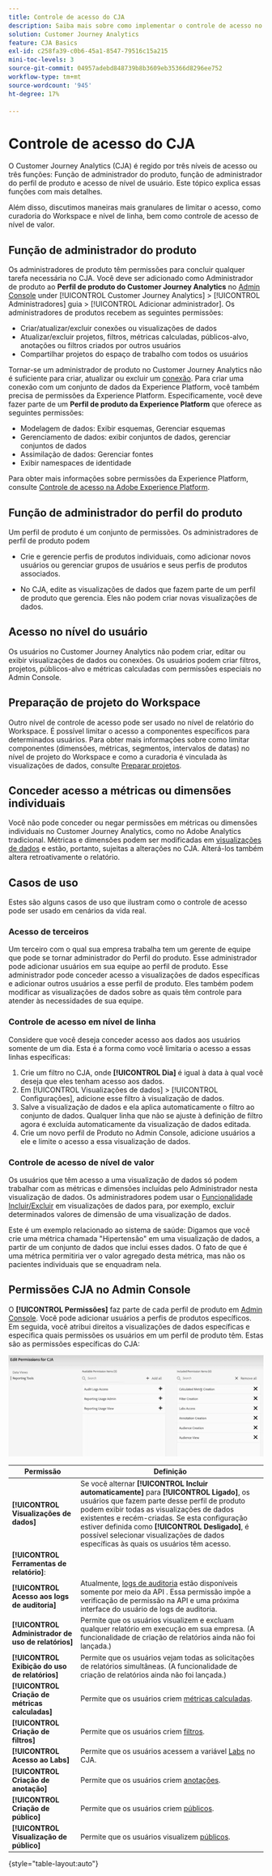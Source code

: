 ```yaml
---
title: Controle de acesso do CJA
description: Saiba mais sobre como implementar o controle de acesso no CJA.
solution: Customer Journey Analytics
feature: CJA Basics
exl-id: c258fa39-c0b6-45a1-8547-79516c15a215
mini-toc-levels: 3
source-git-commit: 04957adebd848739b8b3609eb35366d8296ee752
workflow-type: tm+mt
source-wordcount: '945'
ht-degree: 17%

---
```


# Controle de acesso do CJA

O Customer Journey Analytics (CJA) é regido por três níveis de acesso ou três funções: Função de administrador do produto, função de administrador do perfil de produto e acesso de nível de usuário. Este tópico explica essas funções com mais detalhes.

Além disso, discutimos maneiras mais granulares de limitar o acesso, como curadoria do Workspace e nível de linha, bem como controle de acesso de nível de valor.

## Função de administrador do produto

Os administradores de produto têm permissões para concluir qualquer tarefa necessária no CJA. Você deve ser adicionado como Administrador de produto ao **Perfil de produto do Customer Journey Analytics** no [Admin Console](https://adminconsole.adobe.com/enterprise/) under [!UICONTROL Customer Journey Analytics] > [!UICONTROL Administradores] guia > [!UICONTROL Adicionar administrador]. Os administradores de produtos recebem as seguintes permissões:

* Criar/atualizar/excluir conexões ou visualizações de dados
* Atualizar/excluir projetos, filtros, métricas calculadas, públicos-alvo, anotações ou filtros criados por outros usuários
* Compartilhar projetos do espaço de trabalho com todos os usuários

Tornar-se um administrador de produto no Customer Journey Analytics não é suficiente para criar, atualizar ou excluir um [conexão](/help/connections/overview.md). Para criar uma conexão com um conjunto de dados da Experience Platform, você também precisa de permissões da Experience Platform. Especificamente, você deve fazer parte de um **Perfil de produto da Experience Platform** que oferece as seguintes permissões:

* Modelagem de dados: Exibir esquemas, Gerenciar esquemas
* Gerenciamento de dados: exibir conjuntos de dados, gerenciar conjuntos de dados
* Assimilação de dados: Gerenciar fontes
* Exibir namespaces de identidade

Para obter mais informações sobre permissões da Experience Platform, consulte [Controle de acesso na Adobe Experience Platform](https://experienceleague.adobe.com/docs/experience-platform/access-control/home.html?lang=pt-BR).

## Função de administrador do perfil do produto

Um perfil de produto é um conjunto de permissões. Os administradores de perfil de produto podem

* Crie e gerencie perfis de produtos individuais, como adicionar novos usuários ou gerenciar grupos de usuários e seus perfis de produtos associados.

* No CJA, edite as visualizações de dados que fazem parte de um perfil de produto que gerencia. Eles não podem criar novas visualizações de dados.

## Acesso no nível do usuário

Os usuários no Customer Journey Analytics não podem criar, editar ou exibir visualizações de dados ou conexões. Os usuários podem criar filtros, projetos, públicos-alvo e métricas calculadas com permissões especiais no Admin Console.

## Preparação de projeto do Workspace

Outro nível de controle de acesso pode ser usado no nível de relatório do Workspace. É possível limitar o acesso a componentes específicos para determinados usuários. Para obter mais informações sobre como limitar componentes (dimensões, métricas, segmentos, intervalos de datas) no nível de projeto do Workspace e como a curadoria é vinculada às visualizações de dados, consulte [Preparar projetos](/help/analysis-workspace/curate-share/curate.md).

## Conceder acesso a métricas ou dimensões individuais

Você não pode conceder ou negar permissões em métricas ou dimensões individuais no Customer Journey Analytics, como no Adobe Analytics tradicional. Métricas e dimensões podem ser modificadas em [visualizações de dados](/help/data-views/data-views.md) e estão, portanto, sujeitas a alterações no CJA. Alterá-los também altera retroativamente o relatório.

## Casos de uso

Estes são alguns casos de uso que ilustram como o controle de acesso pode ser usado em cenários da vida real.

### Acesso de terceiros

Um terceiro com o qual sua empresa trabalha tem um gerente de equipe que pode se tornar administrador do Perfil do produto. Esse administrador pode adicionar usuários em sua equipe ao perfil de produto. Esse administrador pode conceder acesso a visualizações de dados específicas e adicionar outros usuários a esse perfil de produto. Eles também podem modificar as visualizações de dados sobre as quais têm controle para atender às necessidades de sua equipe.

### Controle de acesso em nível de linha

Considere que você deseja conceder acesso aos dados aos usuários somente de um dia. Esta é a forma como você limitaria o acesso a essas linhas específicas:

1. Crie um filtro no CJA, onde **[!UICONTROL Dia]** é igual à data à qual você deseja que eles tenham acesso aos dados.
1. Em [!UICONTROL Visualizações de dados] > [!UICONTROL Configurações], adicione esse filtro à visualização de dados.
1. Salve a visualização de dados e ela aplica automaticamente o filtro ao conjunto de dados. Qualquer linha que não se ajuste à definição de filtro agora é excluída automaticamente da visualização de dados editada.
1. Crie um novo perfil de Produto no Admin Console, adicione usuários a ele e limite o acesso a essa visualização de dados.

### Controle de acesso de nível de valor

Os usuários que têm acesso a uma visualização de dados só podem trabalhar com as métricas e dimensões incluídas pelo Administrador nesta visualização de dados. Os administradores podem usar o [Funcionalidade Incluir/Excluir](/help/data-views/component-settings/include-exclude-values.md) em visualizações de dados para, por exemplo, excluir determinados valores de dimensão de uma visualização de dados.

Este é um exemplo relacionado ao sistema de saúde: Digamos que você crie uma métrica chamada &quot;Hipertensão&quot; em uma visualização de dados, a partir de um conjunto de dados que inclui esses dados. O fato de que é uma métrica permitiria ver o valor agregado desta métrica, mas não os pacientes individuais que se enquadram nela.

## Permissões CJA no Admin Console

O **[!UICONTROL Permissões]** faz parte de cada perfil de produto em [Admin Console](https://adminconsole.adobe.com/enterprise/). Você pode adicionar usuários a perfis de produtos específicos. Em seguida, você atribui direitos a visualizações de dados específicas e especifica quais permissões os usuários em um perfil de produto têm. Estas são as permissões específicas do CJA:

![permissões do admin console](assets/permissions.png)

| Permissão | Definição |
| --- | --- |
| **[!UICONTROL Visualizações de dados]** | Se você alternar **[!UICONTROL Incluir automaticamente]** para **[!UICONTROL Ligado]**, os usuários que fazem parte desse perfil de produto podem exibir todas as visualizações de dados existentes e recém-criadas. Se esta configuração estiver definida como **[!UICONTROL Desligado]**, é possível selecionar visualizações de dados específicas às quais os usuários têm acesso. |
| **[!UICONTROL Ferramentas de relatório]**: |  |
| **[!UICONTROL Acesso aos logs de auditoria]** | Atualmente, [logs de auditoria](https://adobe.io/cja-apis/docs/endpoints/auditlogs/) estão disponíveis somente por meio da API . Essa permissão impõe a verificação de permissão na API e uma próxima interface do usuário de logs de auditoria. |
| **[!UICONTROL Administrador de uso de relatórios]** | Permite que os usuários visualizem e excluam qualquer relatório em execução em sua empresa. (A funcionalidade de criação de relatórios ainda não foi lançada.) |
| **[!UICONTROL Exibição do uso de relatórios]** | Permite que os usuários vejam todas as solicitações de relatórios simultâneas. (A funcionalidade de criação de relatórios ainda não foi lançada.) |
| **[!UICONTROL Criação de métricas calculadas]** | Permite que os usuários criem [métricas calculadas](/help/components/calc-metrics/calc-metr-overview.md). |
| **[!UICONTROL Criação de filtros]** | Permite que os usuários criem [filtros](/help/components/filters/filters-overview.md). |
| **[!UICONTROL Acesso ao Labs]** | Permite que os usuários acessem a variável [Labs](/help/labs/labs.md) no CJA. |
| **[!UICONTROL Criação de anotação]** | Permite que os usuários criem [anotações](/help/components/annotations/overview.md). |
| **[!UICONTROL Criação de público]** | Permite que os usuários criem [públicos](/help/components/audiences/audiences-overview.md). |
| **[!UICONTROL Visualização de público]** | Permite que os usuários visualizem [públicos](/help/components/audiences/audiences-overview.md). |

{style=&quot;table-layout:auto&quot;}
